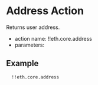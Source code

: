 # Address Action

Returns user address.

- action name: !!eth.core.address
- parameters:

## Example

```md
  !!eth.core.address
```
